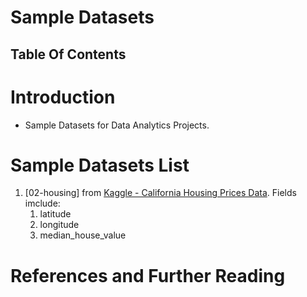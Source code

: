 # Sample Datasets

## Table Of Contents

# Introduction

- Sample Datasets for Data Analytics Projects.

# Sample Datasets List

1. [02-housing] from [Kaggle - California Housing Prices Data](https://www.kaggle.com/datasets/camnugent/california-housing-prices?resource=download). Fields imclude:
   1. latitude
   2. longitude
   3. median_house_value

# References and Further Reading
